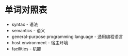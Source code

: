 # 单词对照表

* syntax - 语法
* semantics - 语义
* general-purpose programming language - 通用编程语言
* host environment - 宿主环境
* facilities - 机能